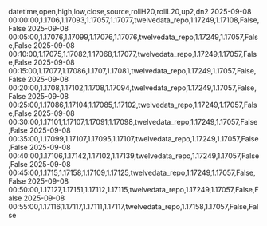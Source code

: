 datetime,open,high,low,close,source,rollH20,rollL20,up2,dn2
2025-09-08 00:00:00,1.1706,1.17093,1.17057,1.17077,twelvedata_repo,1.17249,1.17108,False,False
2025-09-08 00:05:00,1.17076,1.17099,1.17076,1.17076,twelvedata_repo,1.17249,1.17057,False,False
2025-09-08 00:10:00,1.17075,1.17082,1.17068,1.17077,twelvedata_repo,1.17249,1.17057,False,False
2025-09-08 00:15:00,1.17077,1.17086,1.1707,1.17081,twelvedata_repo,1.17249,1.17057,False,False
2025-09-08 00:20:00,1.1708,1.17102,1.1708,1.17094,twelvedata_repo,1.17249,1.17057,False,False
2025-09-08 00:25:00,1.17086,1.17104,1.17085,1.17102,twelvedata_repo,1.17249,1.17057,False,False
2025-09-08 00:30:00,1.17101,1.17107,1.17091,1.17098,twelvedata_repo,1.17249,1.17057,False,False
2025-09-08 00:35:00,1.17099,1.17107,1.17095,1.17107,twelvedata_repo,1.17249,1.17057,False,False
2025-09-08 00:40:00,1.17106,1.17142,1.17102,1.17139,twelvedata_repo,1.17249,1.17057,False,False
2025-09-08 00:45:00,1.1715,1.17158,1.17109,1.17125,twelvedata_repo,1.17249,1.17057,False,False
2025-09-08 00:50:00,1.17127,1.17151,1.17112,1.17115,twelvedata_repo,1.17249,1.17057,False,False
2025-09-08 00:55:00,1.17116,1.17117,1.17111,1.17117,twelvedata_repo,1.17158,1.17057,False,False
